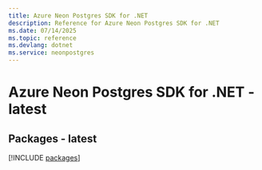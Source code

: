```yaml
---
title: Azure Neon Postgres SDK for .NET
description: Reference for Azure Neon Postgres SDK for .NET
ms.date: 07/14/2025
ms.topic: reference
ms.devlang: dotnet
ms.service: neonpostgres
---
```

# Azure Neon Postgres SDK for .NET - latest
## Packages - latest
[!INCLUDE [packages](neon-postgres-index.md)]